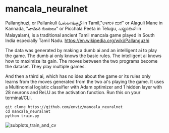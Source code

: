 # mancala_neuralnet

Pallanghuzi, or Pallankuli (பல்லாங்குழி in Tamil,"ಅಳಗುಳಿ ಮನೆ" or Alaguli Mane in Kannada, "వామన గుంటలు" or
Picchala Peeta in Telugu, പല്ലാങ്കുഴി in Malayalam), is a traditional ancient Tamil mancala game played in South India especially Tamil Nadu. https://en.wikipedia.org/wiki/Pallanguzhi

The data was generated by making  a dumb ai and an intelligent ai to play the game.
The dumb ai only knows the basic rules.
The intelligent ai knows how to maximize its gain.
The moves between the two programs  become the dataset. They play multiple games. 

And then a third ai, which has no idea about the game or its rules only learns from the moves generated from the two ai's playing the game. It uses a Multinomial logistic classifier with Adam optimizer and 1 hidden layer with 28 neurons and ReLU as the activation
function.
Run  this on your terminal/CLI. 

    git clone https://github.com/enviz/mancala_neuralnet
    cd mancala_neuralnet
    python train.py


![subplots_train_and_cv](https://user-images.githubusercontent.com/48526315/63211346-7b60ed80-c113-11e9-98e5-06b064e1b7ac.png)







